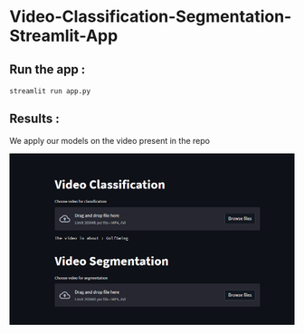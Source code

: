 # Video-Classification-Segmentation-Streamlit-App

## Run the app :

```
streamlit run app.py
```

## Results :
We apply our models on the video present in the repo

![image](res.png)

